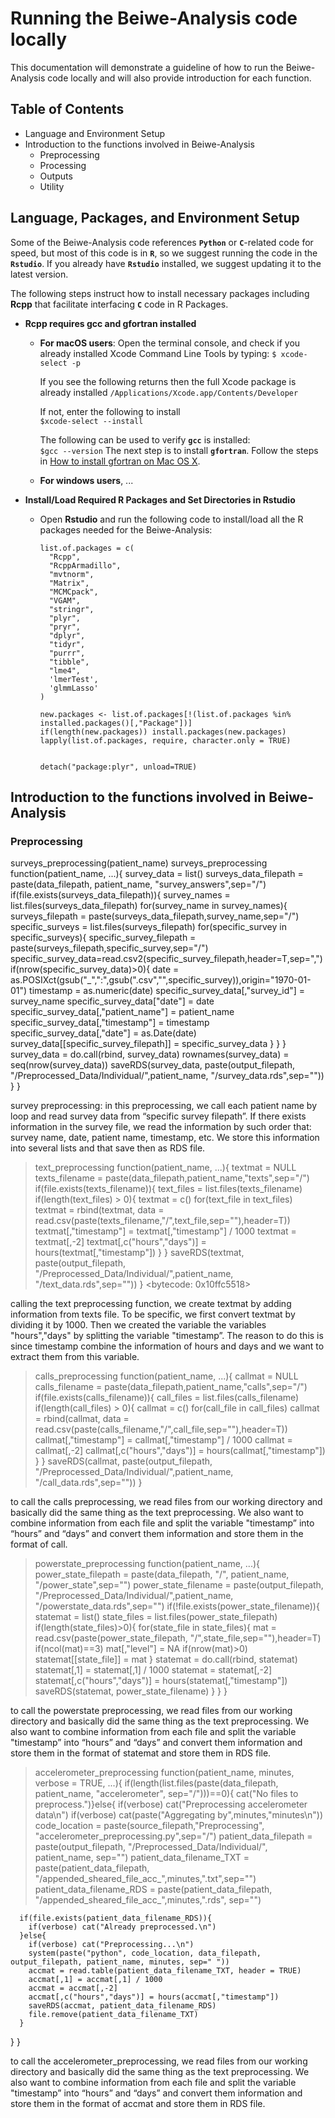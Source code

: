 # Running the Beiwe-Analysis code locally

This documentation will demonstrate a guideline of how to run the Beiwe-Analysis code locally and will also provide introduction for each function.

## Table of Contents
- Language and Environment Setup
- Introduction to the functions involved in Beiwe-Analysis
    - Preprocessing
    - Processing
    - Outputs
    - Utility 

## Language, Packages, and Environment Setup

Some of the Beiwe-Analysis code references **`Python`** or **`C`**-related code for speed, but most of this code is in **`R`**, so we suggest running the code in the **`Rstudio`**. If you already have **`Rstudio`** installed, we suggest updating it to the latest version.

The following steps instruct how to install necessary packages including **Rcpp** that facilitate interfacing **`C`** code in R Packages. 

- **Rcpp requires gcc and gfortran installed**
    - **For macOS users**:
         Open the terminal console, and check if you already installed Xcode Command Line Tools by typing:
            ```
            $ xcode-select -p
            ```
         
         If you see the following returns then the full Xcode package is already installed
            ```
            /Applications/Xcode.app/Contents/Developer
            ```
         
         If not, enter the following to install          
            ```
            $xcode-select --install
            ```
         
         The following can be used to verify **`gcc`** is installed:            
            ```
            $gcc --version
            ```
        The next step is to install **`gfortran`**. Follow the steps in [How to install gfortran on Mac OS X](http://skipperkongen.dk/2012/04/27/how-to-install-gfortran-on-mac-os-x/).
    
    - **For windows users**, ...

- **Install/Load Required R Packages and Set Directories in Rstudio**


    - Open **Rstudio** and run the following code to install/load all the R packages needed for the Beiwe-Analysis:
        ```
        list.of.packages = c(
          "Rcpp",
          "RcppArmadillo",
          "mvtnorm",
          "Matrix",
          "MCMCpack",
          "VGAM",
          "stringr",
          "plyr",
          "pryr",
          "dplyr",
          "tidyr",
          "purrr",
          "tibble",
          "lme4",
          'lmerTest',
          'glmmLasso'
        )

        new.packages <- list.of.packages[!(list.of.packages %in% installed.packages()[,"Package"])]
        if(length(new.packages)) install.packages(new.packages)
        lapply(list.of.packages, require, character.only = TRUE)


        detach("package:plyr", unload=TRUE)

        ```

## Introduction to the functions involved in Beiwe-Analysis
### Preprocessing

surveys_preprocessing(patient_name)
surveys_preprocessing
function(patient_name, ...){
  survey_data = list()
  surveys_data_filepath = paste(data_filepath, patient_name, "survey_answers",sep="/")
  if(file.exists(surveys_data_filepath)){
    survey_names = list.files(surveys_data_filepath)
    for(survey_name in survey_names){
      surveys_filepath = paste(surveys_data_filepath,survey_name,sep="/")
      specific_surveys = list.files(surveys_filepath)
      for(specific_survey in specific_surveys){
        specific_survey_filepath = paste(surveys_filepath,specific_survey,sep="/")
        specific_survey_data=read.csv2(specific_survey_filepath,header=T,sep=",")
        if(nrow(specific_survey_data)>0){
          date = as.POSIXct(gsub("_",":",gsub(".csv","",specific_survey)),origin="1970-01-01")
          timestamp = as.numeric(date)
          specific_survey_data[,"survey_id"]      = survey_name
          specific_survey_data["date"]            = date
          specific_survey_data[,"patient_name"]   = patient_name
          specific_survey_data[,"timestamp"]      = timestamp
          specific_survey_data[,"date"]           = as.Date(date)
          survey_data[[specific_survey_filepath]] = specific_survey_data
        }
      }
    }
  survey_data = do.call(rbind, survey_data)
  rownames(survey_data) = seq(nrow(survey_data))
  saveRDS(survey_data, paste(output_filepath, "/Preprocessed_Data/Individual/",patient_name, "/survey_data.rds",sep=""))
  }
}

survey preprocessing:
in this preprocessing, we call each patient name by loop and read survey data  from “specific survey filepath”. If there exists information in the survey file, we read the information by such order that: survey name, date, patient name, timestamp, etc. We store this information into several lists and that save then as RDS file.



> text_preprocessing
function(patient_name, ...){
  textmat = NULL
  texts_filename = paste(data_filepath,patient_name,"texts",sep="/")
  if(file.exists(texts_filename)){
    text_files = list.files(texts_filename)
    if(length(text_files) > 0){
		textmat = c()
		for(text_file in text_files)
			textmat = rbind(textmat, data = read.csv(paste(texts_filename,"/",text_file,sep=""),header=T))
		textmat[,"timestamp"] = textmat[,"timestamp"] / 1000
		textmat = textmat[,-2]
		textmat[,c("hours","days")] = hours(textmat[,"timestamp"])
    }
  }
  saveRDS(textmat, paste(output_filepath, "/Preprocessed_Data/Individual/",patient_name, "/text_data.rds",sep=""))
}
<bytecode: 0x10ffc5518>

calling the text preprocessing function, we create textmat by adding information from texts file. To be specific, we first convert textmat by dividing it by 1000. Then we created the variable the variables "hours","days" by splitting the variable  "timestamp”. The reason to do this is since timestamp combine the information of hours and days and we want to extract them from this variable. 

> calls_preprocessing
function(patient_name, ...){
  callmat = NULL
  calls_filename = paste(data_filepath,patient_name,"calls",sep="/")
  if(file.exists(calls_filename)){
    call_files = list.files(calls_filename)
    if(length(call_files) > 0){
		callmat = c()
		for(call_file in call_files)
			callmat = rbind(callmat, data = read.csv(paste(calls_filename,"/",call_file,sep=""),header=T))
		callmat[,"timestamp"] = callmat[,"timestamp"] / 1000
		callmat = callmat[,-2]
		callmat[,c("hours","days")] = hours(callmat[,"timestamp"])
    }
  }
  saveRDS(callmat, paste(output_filepath, "/Preprocessed_Data/Individual/",patient_name, "/call_data.rds",sep=""))
}

to call the calls preprocessing, we read files from our working directory and basically did the same thing as the text preprocessing. We also want to combine information from each file and split the variable "timestamp” into “hours” and “days” and convert them information and store them in the format of call.

> powerstate_preprocessing
function(patient_name, ...){
	power_state_filepath = paste(data_filepath, "/", patient_name, "/power_state",sep="")
	power_state_filename = paste(output_filepath, "/Preprocessed_Data/Individual/",patient_name, "/powerstate_data.rds",sep="")
	if(!file.exists(power_state_filename)){
	  statemat = list()
	  state_files = list.files(power_state_filepath)
	  if(length(state_files)>0){
		  for(state_file in state_files){
			mat = read.csv(paste(power_state_filepath, "/",state_file,sep=""),header=T)
			if(ncol(mat)==3) mat[,"level"] = NA
			if(nrow(mat)>0)
			  statemat[[state_file]] = mat
		  }
		  statemat = do.call(rbind, statemat)
		  statemat[,1] = statemat[,1] / 1000
		  statemat = statemat[,-2]
		  statemat[,c("hours","days")] = hours(statemat[,"timestamp"])
		  saveRDS(statemat, power_state_filename)
		}
	}
}

to call the powerstate preprocessing, we read files from our working directory and basically did the same thing as the text preprocessing. We also want to combine information from each file and split the variable "timestamp” into “hours” and “days” and convert them information and store them in the format of statemat and store them in RDS file.

> accelerometer_preprocessing
function(patient_name, minutes, verbose = TRUE, ...){
if(length(list.files(paste(data_filepath, patient_name, "accelerometer", sep="/")))==0){
  cat("No files to preprocess.")}else{
	  if(verbose) cat("Preprocessing accelerometer data\n")
	  if(verbose) cat(paste("Aggregating by",minutes,"minutes\n"))
	  code_location = paste(source_filepath,"Preprocessing", "accelerometer_preprocessing.py",sep="/")
	  patient_data_filepath = paste(output_filepath, "/Preprocessed_Data/Individual/", patient_name, sep="")
	  patient_data_filename_TXT = paste(patient_data_filepath, "/appended_sheared_file_acc_",minutes,".txt",sep="")
	  patient_data_filename_RDS = paste(patient_data_filepath, "/appended_sheared_file_acc_",minutes,".rds", sep="")
	  
	  if(file.exists(patient_data_filename_RDS)){
		if(verbose) cat("Already preprocessed.\n")
	  }else{
		if(verbose) cat("Preprocessing...\n")
		system(paste("python", code_location, data_filepath, output_filepath, patient_name, minutes, sep=" "))
		accmat = read.table(patient_data_filename_TXT, header = TRUE)
		accmat[,1] = accmat[,1] / 1000
		accmat = accmat[,-2]
		accmat[,c("hours","days")] = hours(accmat[,"timestamp"])
		saveRDS(accmat, patient_data_filename_RDS)
		file.remove(patient_data_filename_TXT)
	  }
  }
}

to call the accelerometer_preprocessing, we read files from our working directory and basically did the same thing as the text preprocessing. We also want to combine information from each file and split the variable "timestamp” into “hours” and “days” and convert them information and store them in the format of accmat and store them in RDS file.



